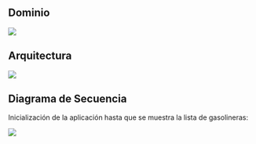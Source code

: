 ## Dominio
                                                
![](https://www.plantuml.com/plantuml/proxy?src=https://raw.githubusercontent.com/isunican/App-Gasolineras-Grupo4/refs/heads/main/Docs/Models/domain.puml)

## Arquitectura

![](https://www.plantuml.com/plantuml/proxy?src=https://raw.githubusercontent.com/isunican/App-Gasolineras-Grupo4/refs/heads/main/Docs/Models/architecture.puml)


## Diagrama de Secuencia

Inicialización de la aplicación hasta que se muestra la lista de gasolineras:

![](https://www.plantuml.com/plantuml/proxy?src=https://raw.githubusercontent.com/isunican/App-Gasolineras-Grupo4/refs/heads/main/Docs/Models/sequence.puml)

